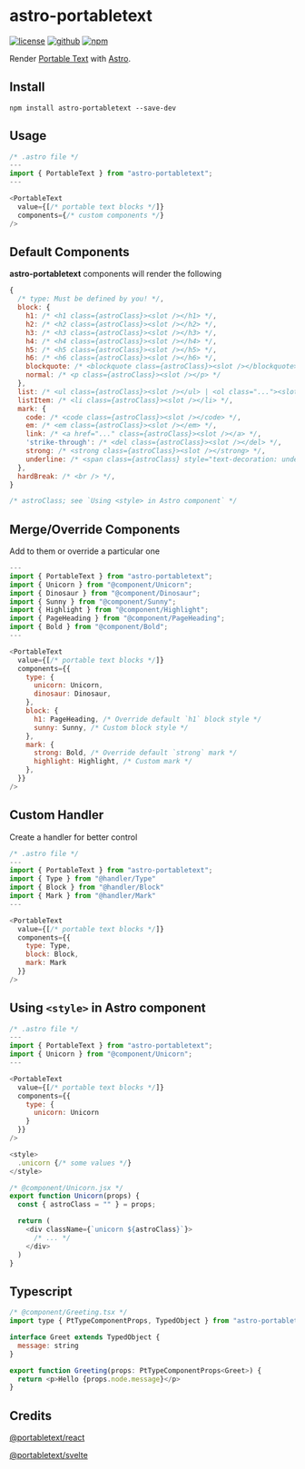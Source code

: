 # astro-portabletext

[![license](https://badgen.net/badge/license/ISC/green)](https://opensource.org/licenses/ISC)
[![github](https://badgen.net/github/release/theisel/astro-portabletext)](https://github.com/theisel/astro-portabletext)
[![npm](https://badgen.net/npm/v/astro-portabletext)](https://www.npmjs.com/package/astro-portabletext)

Render [Portable Text](https://portabletext.org/) with [Astro](https://astro.build/).

## Install
```
npm install astro-portabletext --save-dev
```

## Usage
```js
/* .astro file */
---
import { PortableText } from "astro-portabletext";
---

<PortableText 
  value={[/* portable text blocks */]} 
  components={/* custom components */}
/>
```

## Default Components
**astro-portabletext** components will render the following
```js
{
  /* type: Must be defined by you! */,
  block: {
    h1: /* <h1 class={astroClass}><slot /></h1> */,
    h2: /* <h2 class={astroClass}><slot /></h2> */,
    h3: /* <h3 class={astroClass}><slot /></h3> */,
    h4: /* <h4 class={astroClass}><slot /></h4> */,
    h5: /* <h5 class={astroClass}><slot /></h5> */,
    h6: /* <h6 class={astroClass}><slot /></h6> */,
    blockquote: /* <blockquote class={astroClass}><slot /></blockquote> */,
    normal: /* <p class={astroClass}><slot /></p> */
  },
  list: /* <ul class={astroClass}><slot /></ul> | <ol class="..."><slot /></ol>*/,
  listItem: /* <li class={astroClass}><slot /></li> */,
  mark: {
    code: /* <code class={astroClass}><slot /></code> */,
    em: /* <em class={astroClass}><slot /></em> */,
    link: /* <a href="..." class={astroClass}><slot /></a> */,
    'strike-through': /* <del class={astroClass}><slot /></del> */,
    strong: /* <strong class={astroClass}><slot /></strong> */,
    underline: /* <span class={astroClass} style="text-decoration: underline;"><slot /></span> */
  },
  hardBreak: /* <br /> */,
}

/* astroClass; see `Using <style> in Astro component` */
```

## Merge/Override Components

Add to them or override a particular one
```js
---
import { PortableText } from "astro-portabletext";
import { Unicorn } from "@component/Unicorn";
import { Dinosaur } from "@component/Dinosaur";
import { Sunny } from "@component/Sunny";
import { Highlight } from "@component/Highlight";
import { PageHeading } from "@component/PageHeading";
import { Bold } from "@component/Bold";
---

<PortableText 
  value={[/* portable text blocks */]}
  components={{
    type: {
      unicorn: Unicorn,
      dinosaur: Dinosaur,
    },
    block: {
      h1: PageHeading, /* Override default `h1` block style */
      sunny: Sunny, /* Custom block style */
    },
    mark: {
      strong: Bold, /* Override default `strong` mark */
      highlight: Highlight, /* Custom mark */
    },
  }}
/>
```

## Custom Handler

Create a handler for better control
```js
/* .astro file */
---
import { PortableText } from "astro-portabletext";
import { Type } from "@handler/Type"
import { Block } from "@handler/Block"
import { Mark } from "@handler/Mark"
---

<PortableText 
  value={[/* portable text blocks */]}
  components={{
    type: Type,
    block: Block,
    mark: Mark
  }}
/>
```

## Using `<style>` in Astro component
```js
/* .astro file */
---
import { PortableText } from "astro-portabletext";
import { Unicorn } from "@component/Unicorn";
---

<PortableText 
  value={[/* portable text blocks */]} 
  components={{
    type: {
      unicorn: Unicorn
    }
  }}
/>

<style>
  .unicorn {/* some values */}
</style>
```

```js
/* @component/Unicorn.jsx */
export function Unicorn(props) {
  const { astroClass = "" } = props;

  return (
    <div className={`unicorn ${astroClass}`}>
      /* ... */
    </div>
  )
}
```

## Typescript
```js
/* @component/Greeting.tsx */
import type { PtTypeComponentProps, TypedObject } from "astro-portabletext/types";

interface Greet extends TypedObject {
  message: string
}

export function Greeting(props: PtTypeComponentProps<Greet>) {
  return <p>Hello {props.node.message}</p>
}
```

## Credits
[@portabletext/react](https://github.com/portabletext/react-portabletext)

[@portabletext/svelte](https://github.com/portabletext/svelte-portabletext)